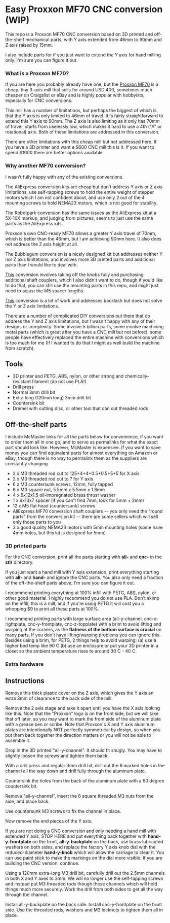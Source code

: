 # Easy Proxxon MF70 CNC conversion (WIP)

This repo is a Proxxon MF70 CNC conversion based on 3D printed and off-the-shelf mechanical parts, with Y axis extended from 46mm to 90mm and Z axis raised by 15mm.

I also include parts for if you just want to extend the Y axis for hand milling only. I'm sure you can figure it out.

### What is a Proxxon MF70?

If you are here you probably already have one, but the [Proxxon MF70](https://www.proxxon.com/us/micromot/37110.php) is a cheap, tiny 3-axis mill that sells for around USD 400, sometimes much cheaper on Craigslist or eBay and is highly popular with hobbyists, especially for CNC conversions.

This mill has a number of limitations, but perhaps the biggest of which is that the Y axis is only limited to 46mm of travel. It is fairly straightforward to extend this Y axis to 90mm. The Z axis is also limiting as it only has 70mm of travel, starts from uselessly low, which makes it hard to use a 4th ("A" or rotational) axis. Both of these limitations are addressed in this conversion.

There are other limitations with this cheap mill but not addressed here. If you have a 3D printer and want a $600 CNC mill this is it. If you want to spend $1000 there are better options available.

### Why another MF70 conversion?

I wasn't fully happy with any of the existing conversions.

The AliExpress conversion kits are cheap but don't address Y axis or Z axis limitations, use self-tapping screws to hold the entire weight of stepper motors which I am not confident about, and use only 2 out of the 4 mounting screws to hold NEMA23 motors, which is not good for stability.

The Robotpark conversion has the same issues as the AliExpress kit at a 5X-10X markup, and judging from pictures, seems to just use the same parts as the AliExpress kits.

Proxxon's own CNC-ready MF70 allows a greater Y axis travel of 70mm, which is better than the 46mm, but I am achieving 90mm here. It also does not address the Z axis height at all.

The Bubblegum conversion is a nicely designed kit but addresses neither Y nor Z axis limitations, and involves more 3D printed parts and additional parts than I would like to deal with.

[This](http://www.jarkman.co.uk/catalog/cnc/mf70.htm) conversion involves taking off the knobs fully and purchasing additional shaft couplers, which I also didn't want to do, though if you'd like to do that, you can still use the mounting parts in this repo, and might just need to adjust the M5 spacer lengths.

[This](https://www.thingiverse.com/thing:4375769) conversion is a lot of work and addresses backlash but does not solve the Y or Z axis limitations.

There are a number of complicated DIY conversions out there that do address the Y and Z axis limitations, but I wasn't happy with any of their designs or complexity. Some involve 5 billion parts, some involve machining metal parts (which is great after you have a CNC mill but not before), some people have effectively replaced the entire machine with conversions which is too much for me (If I wanted to do that I might as well build the machine from scratch).

## Tools
* 3D printer and PETG, ABS, nylon, or other strong and chemically-resistant filament (do not use PLA!)
* Drill press
* Normal 3mm drill bit
* Extra long (120mm long) 3mm drill bit
* Countersink bit
* Dremel with cutting disc, or other tool that can cut threaded rods

## Off-the-shelf parts

I include McMaster links for all the parts below for convenience, if you want to order them all in one go, and to serve as permalinks for what the exact part should look like. However, McMaster is expensive. If you want to save money you can find equivalent parts for almost everything on Amazon or eBay, though there is no way to permalink them as the suppliers are constantly changing.

* 2 x M3 threaded rod cut to 125+4+4+0.5+0.5+5+5 for X axis
* 2 x M3 threaded rod cut to ? for Y axis
* 6 x M3 countersunk screws, 12mm, fully tapped
* 6 x M3 square nut, 5.5mm x 5.5mm x 1.8mm
* 4 x 6x12x1.5 oil-impregnated brass thrust washer
* 1 x 6x13x7 spacer (if you can't find 7mm, look for 5mm + 2mm)
* 12 x M5 flat head (countersunk) screws
* AliExpress MF70 conversion shaft couplers -- you only need the "round parts" from the conversion kit -- there are some sellers which will sell only those parts to you
* 3 x good quality NEMA23 motors with 5mm mounting holes (some have 4mm holes, but this kit is designed for 5mm)

### 3D printed parts

For the CNC conversion, print all the parts starting with **all-** and **cnc-** in the **stl/** directory.

If you just want a hand mill with Y axis extension, print everything starting with **all-** and **hand-** and ignore the CNC parts. You also only need a fraction of the off-the-shelf parts above, I'm sure you can figure it out.

I recommend printing everything at 100% infill with PETG, ABS, nylon, or other good material. I highly recommend you do not use PLA. Don't skimp on the infill, this is a mill, and if you're using PETG it will cost you a whopping $9 to print all these parts at 100%.

I recommend printing parts with large surface area (all-y-channel, cnc-x-rightplate, cnc-y-frontplate, cnc-z-topplate) with a brim to avoid lifting and warping at the corners, as the **flatness of the bottom surface is crucial** on many parts. If you don't have lifting/warping problems you can ignore this. Besides using a brim, for PETG, 2 things help to avoid warping: (a) use a higher bed temp like 90 C (b) use an enclosure or put your 3D printer in a closet so the ambient temperature rises to around 30 C - 40 C.

### Extra hardware

## Instructions

Remove this thick plastic cover on the Z axis, which gives the Y axis an extra 3mm of clearance to the back side of the mill.

Remove the 2 axis stage and take it apart until you have the X axis looking like this. Note that the "Proxxon" logo is on the front side, but we will take that off later, so you may want to mark the front side of the aluminum plate with a grease pen or scribe. Note that Proxxon's X and Y axis aluminum plates are intentionally NOT perfectly symmetrical by design, so when you put them back together the direction matters or you will not be able to assemble it.

Drop in the 3D printed "all-y-channel". It should fit snugly. You may have to slightly loosen the screws and tighten them back.

With a drill press and regular 3mm drill bit, drill out the 6 marked holes in the channel all the way down and drill fully through the aluminum plate.

Countersink the holes from the back of the aluminum plate with a 90 degree countersink bit.

Remove "all-y-channel", insert the 6 square threaded M3 nuts from the side, and place back.

Use countersunk M3 screws to fix the channel in place.

Now remove the end pieces of the Y axis.

If you are not doing a CNC conversion and only needing a hand mill with extended Y axis, STOP HERE and put everything back together with **hand-y-frontplate** on the front, **all-y-backplate** on the back, use brass lubricated washers on both sides, and replace the factory Y axis knob dial with the reduced-diameter **hand-y-knob** which will allow the carriage to clear it. You can use paint stick to make the markings on the dial more visible. If you are building the CNC version, continue.

Using a 120mm extra-long M3 drill bit, carefully drill out the 2.5mm channels in both X and Y axes to 3mm. We will no longer use the self-tapping screws and instead put M3 threaded rods though these channels which will hold things much more securely. Work the drill from both sides to get all the way through the channel.

Install all-y-backplate on the back side. Install cnc-y-frontplate on the front side. Use the threaded rods, washers and M3 locknuts to tighten them all in place.


